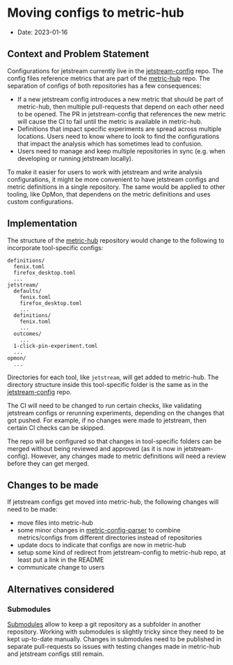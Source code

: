 # Moving configs to metric-hub

* Date: 2023-01-16

## Context and Problem Statement

Configurations for jetstream currently live in the [jetstream-config](https://github.com/mozilla/jetstream-config) repo. The config files reference metrics that are part of the [metric-hub](https://github.com/mozilla/metric-hub) repo. The separation of configs of both repositories has a few consequences:

* If a new jetstream config introduces a new metric that should be part of metric-hub, then multiple pull-requests that depend on each other need to be opened. The PR in jetstream-config that references the new metric will cause the CI to fail until the metric is available in metric-hub.
* Definitions that impact specific experiments are spread across multiple locations. Users need to know where to look to find the configurations that impact the analysis which has sometimes lead to confusion.
* Users need to manage and keep multiple repositories in sync (e.g. when developing or running jetstream locally).

To make it easier for users to work with jetstream and write analysis configurations, it might be more convenient to have jetstream configs and metric definitions in a single repository. 
The same would be applied to other tooling, like OpMon, that dependens on the metric definitions and uses custom configurations.

## Implementation

The structure of the [metric-hub](https://github.com/mozilla/metric-hub) repository would change to the following to incorporate tool-specific configs:

```
definitions/
  fenix.toml
  firefox_desktop.toml
  ...
jetstream/
  defaults/
    fenix.toml
    firefox_desktop.toml
    ...
  definitions/
    fenix.toml
    ...
  outcomes/
    ...
  1-click-pin-experiment.toml 
  ...
opmon/
  ...
```

Directories for each tool, like `jetstream`, will get added to metric-hub. The directory structure inside this tool-specific folder is the same as in the [jetstream-config](https://github.com/mozilla/jetstream-config) repo.

The CI will need to be changed to run certain checks, like validating jetstream configs or rerunning experiments, depending on the changes that got pushed. For example, if no changes were made to jetstream, then certain CI checks can be skipped.

The repo will be configured so that changes in tool-specific folders can be merged without being reviewed and approved (as it is now in jetstream-config). However, any changes made to metric definitions will need a review before they can get merged.

## Changes to be made

If jetstream configs get moved into metric-hub, the following changes will need to be made:
* move files into metric-hub
* some minor changes in [metric-config-parser](https://github.com/mozilla/metric-config-parser) to combine metrics/configs from different directories instead of repositories
* update docs to indicate that configs are now in metric-hub
* setup some kind of redirect from jetstream-config to metric-hub repo, at least put a link in the README
* communicate change to users

## Alternatives considered

### Submodules

[Submodules](https://git-scm.com/book/en/v2/Git-Tools-Submodules) allow to keep a git repository as a subfolder in another repository. Working with submodules is slightly tricky since they need to be kept up-to-date manually. Changes in submodules need to be published in separate pull-requests so issues with testing changes made in metric-hub and jetstream configs still remain. 


